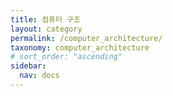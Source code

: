 ```yaml
---
title: 컴퓨터 구조
layout: category
permalink: /computer_architecture/
taxonomy: computer_architecture
# sort_order: "ascending"
sidebar:
  nav: docs
---
```

